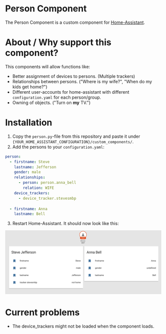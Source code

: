 # Person Component

The Person Component is a custom component for [Home-Assistant](https://home-assistant.io).


# About / Why support this component?

This components will allow functions like:
- Better assignment of devices to persons. (Multiple trackers)
- Relationships between persons. ("Where is my wife?", "When do my kids get home?")
- Different user-accounts for home-assistant with different `configuration.yaml` for each person/group.
- Owning of objects. ("Turn on **my** TV.")


# Installation

1. Copy the `person.py`-file from this repository and paste it under `{YOUR_HOME_ASSISTANT_CONFIGURATION}/custom_components/`.
2. Add the persons to your `configuration.yaml`: 
```yaml
person:
  - firstname: Steve
    lastname: Jefferson
    gender: male
    relationships:
      - person: person.anna_bell
        relation: WIFE
    device_trackers:
      - device_tracker.stevesmbp

  - firstname: Anna
    lastname: Bell
```
3. Restart Home-Assistant.
It should now look like this:

![Example cards](./doc/img/example_cards.png)


# Current problems

- The device_trackers might not be loaded when the component loads.
